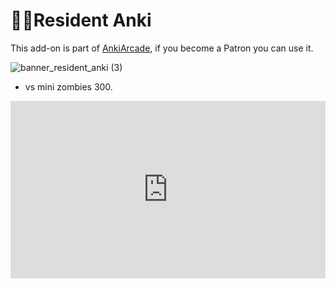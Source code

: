 # 🧟‍♀Resident Anki

This add-on is part of [AnkiArcade](../Home.md), if you become a Patron you can use it. 

![banner_resident_anki (3)](https://github.com/shigeyukey/AnkiArcade/assets/124401518/0e135d45-286f-4342-a46a-de519293b021)  

* vs mini zombies 300.  

<iframe src="https://www.youtube.com/embed/OARrRkRskeo?list=PLZhrgD6s-LFVsEhxRdEHf_OkGVe2YZfeo" frameborder="0" allow="accelerometer; autoplay; clipboard-write; encrypted-media; gyroscope; picture-in-picture" allowfullscreen style="aspect-ratio: 16/9; width: 100%;"></iframe>